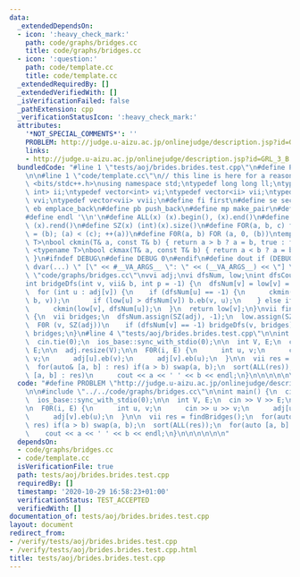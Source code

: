 ```yaml
---
data:
  _extendedDependsOn:
  - icon: ':heavy_check_mark:'
    path: code/graphs/bridges.cc
    title: code/graphs/bridges.cc
  - icon: ':question:'
    path: code/template.cc
    title: code/template.cc
  _extendedRequiredBy: []
  _extendedVerifiedWith: []
  _isVerificationFailed: false
  _pathExtension: cpp
  _verificationStatusIcon: ':heavy_check_mark:'
  attributes:
    '*NOT_SPECIAL_COMMENTS*': ''
    PROBLEM: http://judge.u-aizu.ac.jp/onlinejudge/description.jsp?id=GRL_3_B
    links:
    - http://judge.u-aizu.ac.jp/onlinejudge/description.jsp?id=GRL_3_B
  bundledCode: "#line 1 \"tests/aoj/brides.brides.test.cpp\"\n#define PROBLEM \"http://judge.u-aizu.ac.jp/onlinejudge/description.jsp?id=GRL_3_B\"\
    \n\n#line 1 \"code/template.cc\"\n// this line is here for a reason\n#include\
    \ <bits/stdc++.h>\nusing namespace std;\ntypedef long long ll;\ntypedef pair<int,\
    \ int> ii;\ntypedef vector<int> vi;\ntypedef vector<ii> vii;\ntypedef vector<vi>\
    \ vvi;\ntypedef vector<vii> vvii;\n#define fi first\n#define se second\n#define\
    \ eb emplace_back\n#define pb push_back\n#define mp make_pair\n#define mt make_tuple\n\
    #define endl '\\n'\n#define ALL(x) (x).begin(), (x).end()\n#define RALL(x) (x).rbegin(),\
    \ (x).rend()\n#define SZ(x) (int)(x).size()\n#define FOR(a, b, c) for (auto a\
    \ = (b); (a) < (c); ++(a))\n#define F0R(a, b) FOR (a, 0, (b))\ntemplate <typename\
    \ T>\nbool ckmin(T& a, const T& b) { return a > b ? a = b, true : false; }\ntemplate\
    \ <typename T>\nbool ckmax(T& a, const T& b) { return a < b ? a = b, true : false;\
    \ }\n#ifndef DEBUG\n#define DEBUG 0\n#endif\n#define dout if (DEBUG) cerr\n#define\
    \ dvar(...) \" [\" << #__VA_ARGS__ \": \" << (__VA_ARGS__) << \"] \"\n#line 2\
    \ \"code/graphs/bridges.cc\"\nvvi adj;\nvi dfsNum, low;\nint dfsCounter = 0;\n\
    int bridgeDfs(int v, vii& b, int p = -1) {\n  dfsNum[v] = low[v] = dfsCounter++;\n\
    \  for (int u : adj[v]) {\n    if (dfsNum[u] == -1) {\n      ckmin(low[v], bridgeDfs(u,\
    \ b, v));\n      if (low[u] > dfsNum[v]) b.eb(v, u);\n    } else if (u != p)\n\
    \      ckmin(low[v], dfsNum[u]);\n  }\n  return low[v];\n}\nvii findBridges()\
    \ {\n  vii bridges;\n  dfsNum.assign(SZ(adj), -1);\n  low.assign(SZ(adj), -1);\n\
    \  F0R (v, SZ(adj))\n    if (dfsNum[v] == -1) bridgeDfs(v, bridges);\n  return\
    \ bridges;\n}\n#line 4 \"tests/aoj/brides.brides.test.cpp\"\n\nint main() {\n\
    \  cin.tie(0);\n  ios_base::sync_with_stdio(0);\n\n  int V, E;\n  cin >> V >>\
    \ E;\n\n  adj.resize(V);\n\n  F0R(i, E) {\n      int u, v;\n      cin >> u >>\
    \ v;\n      adj[u].eb(v);\n      adj[v].eb(u);\n  }\n\n  vii res = findBridges();\n\
    \  for(auto& [a, b] : res) if(a > b) swap(a, b);\n  sort(ALL(res));\n  for(auto\
    \ [a, b] : res)\n      cout << a << ' ' << b << endl;\n}\n\n\n\n\n\n"
  code: "#define PROBLEM \"http://judge.u-aizu.ac.jp/onlinejudge/description.jsp?id=GRL_3_B\"\
    \n\n#include \"../../code/graphs/bridges.cc\"\n\nint main() {\n  cin.tie(0);\n\
    \  ios_base::sync_with_stdio(0);\n\n  int V, E;\n  cin >> V >> E;\n\n  adj.resize(V);\n\
    \n  F0R(i, E) {\n      int u, v;\n      cin >> u >> v;\n      adj[u].eb(v);\n\
    \      adj[v].eb(u);\n  }\n\n  vii res = findBridges();\n  for(auto& [a, b] :\
    \ res) if(a > b) swap(a, b);\n  sort(ALL(res));\n  for(auto [a, b] : res)\n  \
    \    cout << a << ' ' << b << endl;\n}\n\n\n\n\n\n"
  dependsOn:
  - code/graphs/bridges.cc
  - code/template.cc
  isVerificationFile: true
  path: tests/aoj/brides.brides.test.cpp
  requiredBy: []
  timestamp: '2020-10-29 16:58:23+01:00'
  verificationStatus: TEST_ACCEPTED
  verifiedWith: []
documentation_of: tests/aoj/brides.brides.test.cpp
layout: document
redirect_from:
- /verify/tests/aoj/brides.brides.test.cpp
- /verify/tests/aoj/brides.brides.test.cpp.html
title: tests/aoj/brides.brides.test.cpp
---
```

